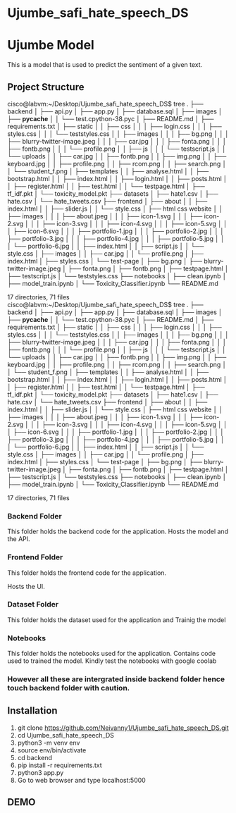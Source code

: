 # Ujumbe_safi_hate_speech_DS
# Ujumbe Model 
This is a model that is used to predict the sentiment of a given text.
## Project Structure
cisco@labvm:~/Desktop/Ujumbe_safi_hate_speech_DS$ tree
.
├── backend
│   ├── api.py
│   ├── app.py
│   ├── database.sql
│   ├── images
│   ├── __pycache__
│   │   └── test.cpython-38.pyc
│   ├── README.md
│   ├── requirements.txt
│   ├── static
│   │   ├── css
│   │   │   ├── login.css
│   │   │   ├── styles.css
│   │   │   └── teststyles.css
│   │   ├── images
│   │   │   ├── bg.png
│   │   │   ├── blurry-twitter-image.jpeg
│   │   │   ├── car.jpg
│   │   │   ├── fonta.png
│   │   │   ├── fontb.png
│   │   │   └── profile.png
│   │   ├── js
│   │   │   └── testscript.js
│   │   └── uploads
│   │       ├── car.jpg
│   │       ├── fontb.png
│   │       ├── img.png
│   │       ├── keyboard.jpg
│   │       ├── profile.png
│   │       ├── rcom.png
│   │       ├── search.png
│   │       └── student_f.png
│   ├── templates
│   │   ├── analyse.html
│   │   ├── bootstrap.html
│   │   ├── index.html
│   │   ├── login.html
│   │   ├── posts.html
│   │   ├── register.html
│   │   ├── test.html
│   │   └── testpage.html
│   ├── tf_idf.pkt
│   └── toxicity_model.pkt
├── datasets
│   ├── hate1.csv
│   ├── hate.csv
│   └── hate_tweets.csv
├── frontend
│   ├── about
│   │   ├── index.html
│   │   ├── slider.js
│   │   └── style.css
│   ├── html css website
│   │   ├── images
│   │   │   ├── about.jpeg
│   │   │   ├── icon-1.svg
│   │   │   ├── icon-2.svg
│   │   │   ├── icon-3.svg
│   │   │   ├── icon-4.svg
│   │   │   ├── icon-5.svg
│   │   │   ├── icon-6.svg
│   │   │   ├── portfolio-1.jpg
│   │   │   ├── portfolio-2.jpg
│   │   │   ├── portfolio-3.jpg
│   │   │   ├── portfolio-4.jpg
│   │   │   ├── portfolio-5.jpg
│   │   │   └── portfolio-6.jpg
│   │   ├── index.html
│   │   ├── script.js
│   │   └── style.css
│   ├── images
│   │   ├── car.jpg
│   │   └── profile.png
│   ├── index.html
│   ├── styles.css
│   └── test-page
│       ├── bg.png
│       ├── blurry-twitter-image.jpeg
│       ├── fonta.png
│       ├── fontb.png
│       ├── testpage.html
│       ├── testscript.js
│       └── teststyles.css
├── notebooks
│   ├── clean.ipynb
│   ├── model_train.ipynb
│   └── Toxicity_Classifier.ipynb
└── README.md

17 directories, 71 files
cisco@labvm:~/Desktop/Ujumbe_safi_hate_speech_DS$ tree 
.
├── backend
│   ├── api.py
│   ├── app.py
│   ├── database.sql
│   ├── images
│   ├── __pycache__
│   │   └── test.cpython-38.pyc
│   ├── README.md
│   ├── requirements.txt
│   ├── static
│   │   ├── css
│   │   │   ├── login.css
│   │   │   ├── styles.css
│   │   │   └── teststyles.css
│   │   ├── images
│   │   │   ├── bg.png
│   │   │   ├── blurry-twitter-image.jpeg
│   │   │   ├── car.jpg
│   │   │   ├── fonta.png
│   │   │   ├── fontb.png
│   │   │   └── profile.png
│   │   ├── js
│   │   │   └── testscript.js
│   │   └── uploads
│   │       ├── car.jpg
│   │       ├── fontb.png
│   │       ├── img.png
│   │       ├── keyboard.jpg
│   │       ├── profile.png
│   │       ├── rcom.png
│   │       ├── search.png
│   │       └── student_f.png
│   ├── templates
│   │   ├── analyse.html
│   │   ├── bootstrap.html
│   │   ├── index.html
│   │   ├── login.html
│   │   ├── posts.html
│   │   ├── register.html
│   │   ├── test.html
│   │   └── testpage.html
│   ├── tf_idf.pkt
│   └── toxicity_model.pkt
├── datasets
│   ├── hate1.csv
│   ├── hate.csv
│   └── hate_tweets.csv
├── frontend
│   ├── about
│   │   ├── index.html
│   │   ├── slider.js
│   │   └── style.css
│   ├── html css website
│   │   ├── images
│   │   │   ├── about.jpeg
│   │   │   ├── icon-1.svg
│   │   │   ├── icon-2.svg
│   │   │   ├── icon-3.svg
│   │   │   ├── icon-4.svg
│   │   │   ├── icon-5.svg
│   │   │   ├── icon-6.svg
│   │   │   ├── portfolio-1.jpg
│   │   │   ├── portfolio-2.jpg
│   │   │   ├── portfolio-3.jpg
│   │   │   ├── portfolio-4.jpg
│   │   │   ├── portfolio-5.jpg
│   │   │   └── portfolio-6.jpg
│   │   ├── index.html
│   │   ├── script.js
│   │   └── style.css
│   ├── images
│   │   ├── car.jpg
│   │   └── profile.png
│   ├── index.html
│   ├── styles.css
│   └── test-page
│       ├── bg.png
│       ├── blurry-twitter-image.jpeg
│       ├── fonta.png
│       ├── fontb.png
│       ├── testpage.html
│       ├── testscript.js
│       └── teststyles.css
├── notebooks
│   ├── clean.ipynb
│   ├── model_train.ipynb
│   └── Toxicity_Classifier.ipynb
└── README.md

17 directories, 71 files
### Backend Folder
This folder holds the backend code for the application.
Hosts the model and the API.

### Frontend Folder
This folder holds the frontend code for the application.

Hosts the UI.
### Dataset Folder
This folder holds the dataset used for the application and Trainig the model
### Notebooks
This folder holds the notebooks used for the application. Contains code used to trained the model.
Kindly test the notebooks with google coolab
### However all these are intergrated inside backend folder hence touch backend folder with caution.
## Installation
1. git clone https://github.com/Neivanny1/Ujumbe_safi_hate_speech_DS.git
2. cd Ujumbe_safi_hate_speech_DS
3. python3 -m venv env
4. source env/bin/activate
5. cd backend
6. pip install -r requirements.txt
7. python3 app.py
8. Go to web browser and type localhost:5000

## DEMO
